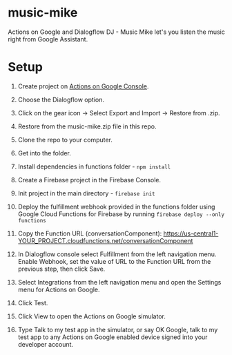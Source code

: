 # music-mike
Actions on Google and Dialogflow DJ - Music Mike let's you listen the music right from Google Assistant.

# Setup

1. Create project on [Actions on Google Console](https://console.actions.google.com/).

2. Choose the Dialogflow option.

3. Click on the gear icon -> Select Export and Import -> Restore from .zip.

4. Restore from the music-mike.zip file in this repo.

5. Clone the repo to your computer.

6. Get into the folder.

7. Install dependencies in functions folder - ```npm install```

8. Create a Firebase project in the Firebase Console.

9. Init project in the main directory - ```firebase init```

10. Deploy the fulfillment webhook provided in the functions folder using Google Cloud Functions for Firebase by running
```firebase deploy --only functions``` 
11. Copy the Function URL (conversationComponent): https://us-central1-YOUR_PROJECT.cloudfunctions.net/conversationComponent

12. In Dialogflow console select Fulfillment from the left navigation menu. Enable Webhook, set the value of URL to the Function URL from the previous step, then click Save.

13. Select Integrations from the left navigation menu and open the Settings menu for Actions on Google.

14. Click Test.

15. Click View to open the Actions on Google simulator.

16. Type Talk to my test app in the simulator, or say OK Google, talk to my test app to any Actions on Google enabled device signed into your developer account.
